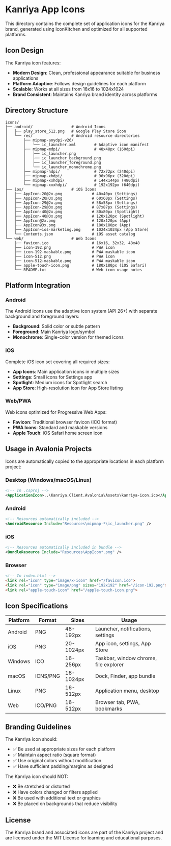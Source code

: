 # Kanriya App Icons

This directory contains the complete set of application icons for the Kanriya brand, generated using IconKitchen and optimized for all supported platforms.

## Icon Design

The Kanriya icon features:
- **Modern Design**: Clean, professional appearance suitable for business applications
- **Platform Adaptive**: Follows design guidelines for each platform
- **Scalable**: Works at all sizes from 16x16 to 1024x1024
- **Brand Consistent**: Maintains Kanriya brand identity across platforms

## Directory Structure

```
icons/
├── android/                 # Android Icons
│   ├── play_store_512.png   # Google Play Store icon
│   └── res/                 # Android resource directories
│       ├── mipmap-anydpi-v26/
│       │   └── ic_launcher.xml        # Adaptive icon manifest
│       ├── mipmap-mdpi/               # 48x48px (160dpi)
│       │   ├── ic_launcher.png
│       │   ├── ic_launcher_background.png
│       │   ├── ic_launcher_foreground.png
│       │   └── ic_launcher_monochrome.png
│       ├── mipmap-hdpi/               # 72x72px (240dpi)
│       ├── mipmap-xhdpi/              # 96x96px (320dpi)
│       ├── mipmap-xxhdpi/             # 144x144px (480dpi)
│       └── mipmap-xxxhdpi/            # 192x192px (640dpi)
├── ios/                     # iOS Icons
│   ├── AppIcon-20@2x.png             # 40x40px (Settings)
│   ├── AppIcon-20@3x.png             # 60x60px (Settings)
│   ├── AppIcon-29@2x.png             # 58x58px (Settings)
│   ├── AppIcon-29@3x.png             # 87x87px (Settings)
│   ├── AppIcon-40@2x.png             # 80x80px (Spotlight)
│   ├── AppIcon-40@3x.png             # 120x120px (Spotlight)
│   ├── AppIcon@2x.png                # 120x120px (App)
│   ├── AppIcon@3x.png                # 180x180px (App)
│   ├── AppIcon~ios-marketing.png     # 1024x1024px (App Store)
│   └── Contents.json                 # iOS asset catalog
└── web/                     # Web Icons
    ├── favicon.ico                   # 16x16, 32x32, 48x48
    ├── icon-192.png                  # PWA icon
    ├── icon-192-maskable.png         # PWA maskable icon
    ├── icon-512.png                  # PWA icon
    ├── icon-512-maskable.png         # PWA maskable icon
    ├── apple-touch-icon.png          # 180x180px (iOS Safari)
    └── README.txt                    # Web icon usage notes
```

## Platform Integration

### Android
The Android icons use the adaptive icon system (API 26+) with separate background and foreground layers:
- **Background**: Solid color or subtle pattern
- **Foreground**: Main Kanriya logo/symbol
- **Monochrome**: Single-color version for themed icons

### iOS
Complete iOS icon set covering all required sizes:
- **App Icons**: Main application icons in multiple sizes
- **Settings**: Small icons for Settings app
- **Spotlight**: Medium icons for Spotlight search
- **App Store**: High-resolution icon for App Store listing

### Web/PWA
Web icons optimized for Progressive Web Apps:
- **Favicon**: Traditional browser favicon (ICO format)
- **PWA Icons**: Standard and maskable versions
- **Apple Touch**: iOS Safari home screen icon

## Usage in Avalonia Projects

Icons are automatically copied to the appropriate locations in each platform project:

### Desktop (Windows/macOS/Linux)
```xml
<!-- In .csproj -->
<ApplicationIcon>..\Kanriya.Client.Avalonia\Assets\kanriya-icon.ico</ApplicationIcon>
```

### Android
```xml
<!-- Resources automatically included -->
<AndroidResource Include="Resources\mipmap-*\ic_launcher.png" />
```

### iOS
```xml
<!-- Resources automatically included in bundle -->
<BundleResource Include="Resources\AppIcon*.png" />
```

### Browser
```html
<!-- In index.html -->
<link rel="icon" type="image/x-icon" href="/favicon.ico">
<link rel="icon" type="image/png" sizes="192x192" href="/icon-192.png">
<link rel="apple-touch-icon" href="/apple-touch-icon.png">
```

## Icon Specifications

| Platform | Format | Sizes | Usage |
|----------|--------|-------|--------|
| Android | PNG | 48-192px | Launcher, notifications, settings |
| iOS | PNG | 20-1024px | App icon, settings, App Store |
| Windows | ICO | 16-256px | Taskbar, window chrome, file explorer |
| macOS | ICNS/PNG | 16-1024px | Dock, Finder, app bundle |
| Linux | PNG | 16-512px | Application menu, desktop |
| Web | ICO/PNG | 16-512px | Browser tab, PWA, bookmarks |

## Branding Guidelines

The Kanriya icon should:
- ✅ Be used at appropriate sizes for each platform
- ✅ Maintain aspect ratio (square format)
- ✅ Use original colors without modification
- ✅ Have sufficient padding/margins as designed

The Kanriya icon should NOT:
- ❌ Be stretched or distorted
- ❌ Have colors changed or filters applied
- ❌ Be used with additional text or graphics
- ❌ Be placed on backgrounds that reduce visibility

## License

The Kanriya brand and associated icons are part of the Kanriya project and are licensed under the MIT License for learning and educational purposes.